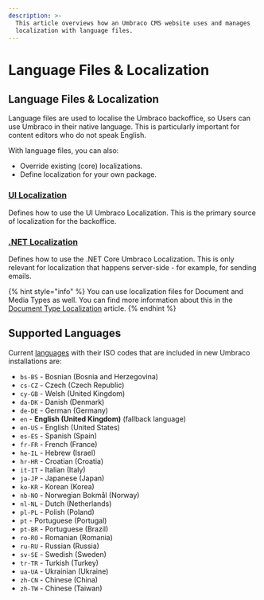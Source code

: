 ```yaml
---
description: >-
  This article overviews how an Umbraco CMS website uses and manages
  localization with language files.
---
```


# Language Files & Localization

## Language Files & Localization

Language files are used to localise the Umbraco backoffice, so Users can use Umbraco in their native language. This is particularly important for content editors who do not speak English.

With language files, you can also:

* Override existing (core) localizations.
* Define localization for your own package.

### [UI Localization](../../customizing/foundation/localization.md)

Defines how to use the UI Umbraco Localization. This is the primary source of localization for the backoffice.

### [.NET Localization](net-localization.md)

Defines how to use the .NET Core Umbraco Localization. This is only relevant for localization that happens server-side - for example, for sending emails.

{% hint style="info" %}
You can use localization files for Document and Media Types as well. You can find more information about this in the [Document Type Localization](../../fundamentals/data/defining-content/document-type-localization.md) article.
{% endhint %}

## Supported Languages

Current [languages](https://github.com/umbraco/Umbraco-CMS/tree/main/src/Umbraco.Core/EmbeddedResources/Lang) with their ISO codes that are included in new Umbraco installations are:

* `bs-BS` - Bosnian (Bosnia and Herzegovina)
* `cs-CZ` - Czech (Czech Republic)
* `cy-GB` - Welsh (United Kingdom)
* `da-DK` - Danish (Denmark)
* `de-DE` - German (Germany)
* `en` - **English (United Kingdom)** (fallback language)
* `en-US` - English (United States)
* `es-ES` - Spanish (Spain)
* `fr-FR` - French (France)
* `he-IL` - Hebrew (Israel)
* `hr-HR` - Croatian (Croatia)
* `it-IT` - Italian (Italy)
* `ja-JP` - Japanese (Japan)
* `ko-KR` - Korean (Korea)
* `nb-NO` - Norwegian Bokmål (Norway)
* `nl-NL` - Dutch (Netherlands)
* `pl-PL` - Polish (Poland)
* `pt`    - Portuguese (Portugal)
* `pt-BR` - Portuguese (Brazil)
* `ro-RO` - Romanian (Romania)
* `ru-RU` - Russian (Russia)
* `sv-SE` - Swedish (Sweden)
* `tr-TR` - Turkish (Turkey)
* `ua-UA` - Ukrainian (Ukraine)
* `zh-CN` - Chinese (China)
* `zh-TW` - Chinese (Taiwan)
